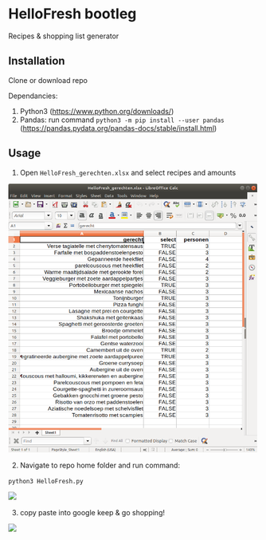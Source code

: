 # HelloFresh bootleg
Recipes & shopping list generator

## Installation

Clone or download repo

Dependancies: 
  1) Python3 (https://www.python.org/downloads/)
  2) Pandas: run command ```python3 -m pip install --user pandas```  (https://pandas.pydata.org/pandas-docs/stable/install.html)

## Usage

1) Open ```HelloFresh_gerechten.xlsx``` and select recipes and amounts

<img src="fig_excel.png" width="500">  

2) Navigate to repo home folder and run command: 

  ```python3 HelloFresh.py```

<img src="fig_command_line.png" width="500">  

3) copy paste into google keep & go shopping!

<img src="fig_keep.png" width="250">  
